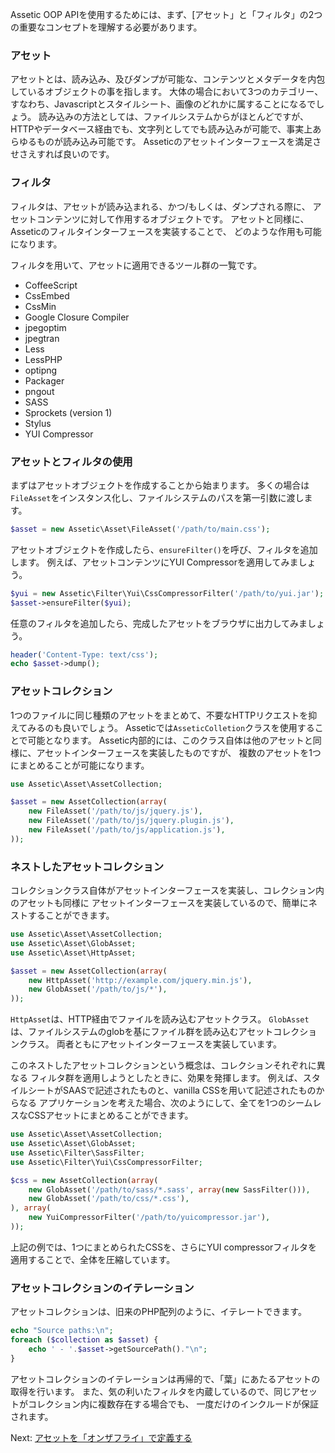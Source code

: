 Assetic OOP APIを使用するためには、まず、[アセット」と「フィルタ」の2つの重要なコンセプトを理解する必要があります。

### アセット

アセットとは、読み込み、及びダンプが可能な、コンテンツとメタデータを内包しているオブジェクトの事を指します。
大体の場合において3つのカテゴリー、すなわち、Javascriptとスタイルシート、画像のどれかに属することになるでしょう。
読み込みの方法としては、ファイルシステムからがほとんどですが、
HTTPやデータベース経由でも、文字列としてでも読み込みが可能で、事実上あらゆるものが読み込み可能です。
Asseticのアセットインターフェースを満足させさえすれば良いのです。


### フィルタ
 
フィルタは、アセットが読み込まれる、かつ/もしくは、ダンプされる際に、
アセットコンテンツに対して作用するオブジェクトです。
アセットと同様に、Asseticのフィルタインターフェースを実装することで、
どのような作用も可能になります。

フィルタを用いて、アセットに適用できるツール群の一覧です。

 * CoffeeScript
 * CssEmbed
 * CssMin
 * Google Closure Compiler
 * jpegoptim
 * jpegtran
 * Less
 * LessPHP
 * optipng
 * Packager
 * pngout
 * SASS
 * Sprockets (version 1)
 * Stylus
 * YUI Compressor


### アセットとフィルタの使用

まずはアセットオブジェクトを作成することから始まります。
多くの場合は`FileAsset`をインスタンス化し、ファイルシステムのパスを第一引数に渡します。

```PHP
$asset = new Assetic\Asset\FileAsset('/path/to/main.css');
```

アセットオブジェクトを作成したら、`ensureFilter()`を呼び、フィルタを追加します。
例えば、アセットコンテンツにYUI Compressorを適用してみましょう。

```PHP
$yui = new Assetic\Filter\Yui\CssCompressorFilter('/path/to/yui.jar');
$asset->ensureFilter($yui);
```

任意のフィルタを追加したら、完成したアセットをブラウザに出力してみましょう。

```PHP
header('Content-Type: text/css');
echo $asset->dump();
```
### アセットコレクション

1つのファイルに同じ種類のアセットをまとめて、不要なHTTPリクエストを抑えてみるのも良いでしょう。
Asseticでは`AsseticColletion`クラスを使用することで可能となります。
Assetic内部的には、このクラス自体は他のアセットと同様に、アセットインターフェースを実装したものですが、
複数のアセットを1つにまとめることが可能になります。

```PHP
use Assetic\Asset\AssetCollection;

$asset = new AssetCollection(array(
    new FileAsset('/path/to/js/jquery.js'),
    new FileAsset('/path/to/js/jquery.plugin.js'),
    new FileAsset('/path/to/js/application.js'),
));
```

### ネストしたアセットコレクション

コレクションクラス自体がアセットインターフェースを実装し、コレクション内のアセットも同様に
アセットインターフェースを実装しているので、簡単にネストすることができます。

```PHP
use Assetic\Asset\AssetCollection;
use Assetic\Asset\GlobAsset;
use Assetic\Asset\HttpAsset;

$asset = new AssetCollection(array(
    new HttpAsset('http://example.com/jquery.min.js'),
    new GlobAsset('/path/to/js/*'),
));
```

`HttpAsset`は、HTTP経由でファイルを読み込むアセットクラス。
`GlobAsset`は、ファイルシステムのglobを基にファイル群を読み込むアセットコレクションクラス。
両者ともにアセットインターフェースを実装しています。

このネストしたアセットコレクションという概念は、コレクションそれぞれに異なる
フィルタ群を適用しようとしたときに、効果を発揮します。
例えば、スタイルシートがSAASで記述されたものと、vanilla CSSを用いて記述されたものからなる
アプリケーションを考えた場合、次のようにして、全てを1つのシームレスなCSSアセットにまとめることができます。

```PHP
use Assetic\Asset\AssetCollection;
use Assetic\Asset\GlobAsset;
use Assetic\Filter\SassFilter;
use Assetic\Filter\Yui\CssCompressorFilter;

$css = new AssetCollection(array(
    new GlobAsset('/path/to/sass/*.sass', array(new SassFilter())),
    new GlobAsset('/path/to/css/*.css'),
), array(
    new YuiCompressorFilter('/path/to/yuicompressor.jar'),
));
```

上記の例では、1つにまとめられたCSSを、さらにYUI compressorフィルタを適用することで、全体を圧縮しています。

### アセットコレクションのイテレーション

アセットコレクションは、旧来のPHP配列のように、イテレートできます。
```PHP
echo "Source paths:\n";
foreach ($collection as $asset) {
    echo ' - '.$asset->getSourcePath()."\n";
}
```
アセットコレクションのイテレーションは再帰的で、「葉」にあたるアセットの取得を行います。
また、気の利いたフィルタを内蔵しているので、同じアセットがコレクション内に複数存在する場合でも、
一度だけのインクルードが保証されます。

Next: [アセットを「オンザフライ」で定義する](define.md)
